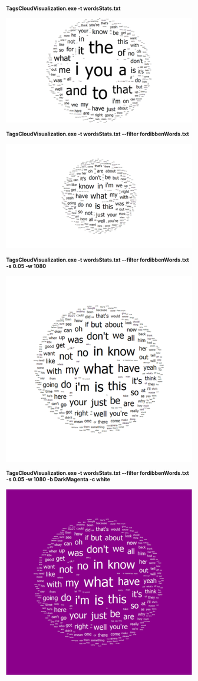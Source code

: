 #### TagsCloudVisualization.exe -t wordsStats.txt
![withoutOptions](Samples/withoutOptions.png)

#### TagsCloudVisualization.exe -t wordsStats.txt --filter fordibbenWords.txt
![withFilter](Samples/withFilter.png)

#### TagsCloudVisualization.exe -t wordsStats.txt --filter fordibbenWords.txt -s 0.05 -w 1080
![withCustomWidth](Samples/withCustomWidth.png)

#### TagsCloudVisualization.exe -t wordsStats.txt --filter fordibbenWords.txt -s 0.05 -w 1080 -b DarkMagenta -c white
![withCustomColors](Samples/withCustomColors.png)
